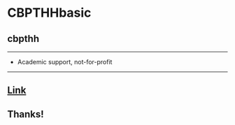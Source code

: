 # CBPTHHbasic
## cbpthh
---------
* Academic support, not-for-profit
--------------
## [Link](https://genjikubo.github.io/CBPTHHbasic/cbpthhbasic.html)
## Thanks!
